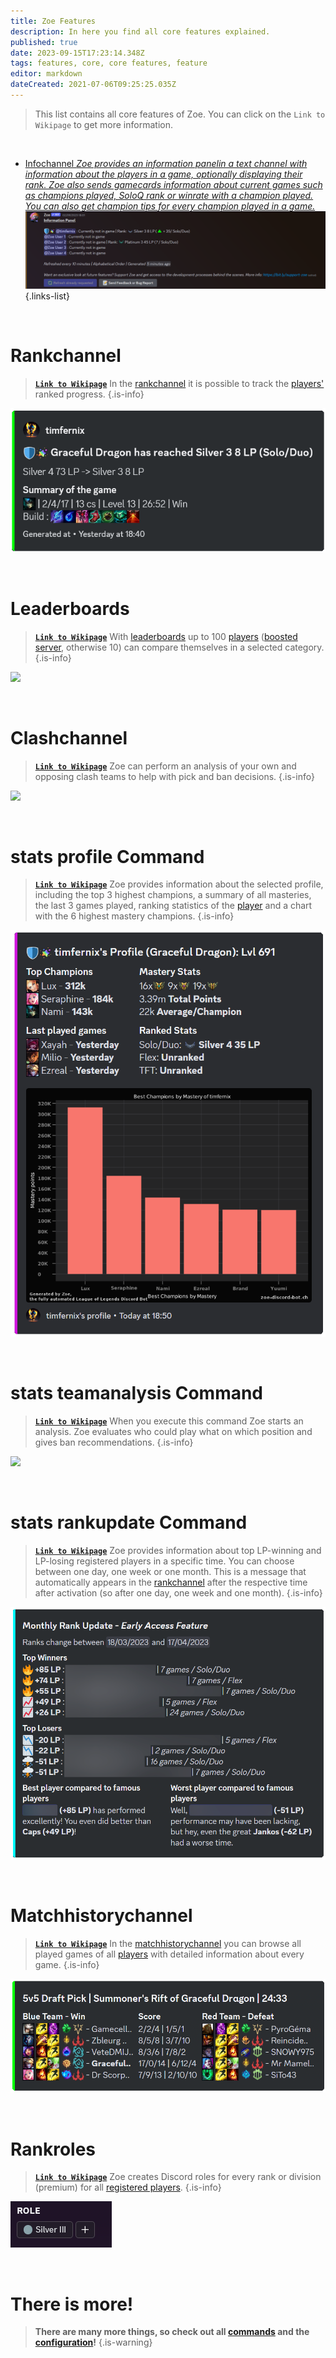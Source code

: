 ```yaml
---
title: Zoe Features
description: In here you find all core features explained.
published: true
date: 2023-09-15T17:23:14.348Z
tags: features, core, core features, feature
editor: markdown
dateCreated: 2021-07-06T09:25:25.035Z
---
```



> This list contains all core features of Zoe. You can click on the `Link to Wikipage`  to get more information.

<br> 



-  [<i class="mdi mdi-information-outline"></i> Infochannel *Zoe provides an information panelin a text channel with information about the players in a game, optionally displaying their rank. Zoe also sends gamecards information about current games such as champions played, SoloQ rank or winrate with a champion played. You can also get champion tips for every champion played in a game.*](/en/features/infoChannel/) <br> <img src="/en_/en_infochannel.png" img>
{.links-list}

<br> 
  
# Rankchannel

> [**`Link to Wikipage`**](https://wiki.zoe-discord-bot.ch/en/features/rankChannel/)
>In the [rankchannel](/en/features/rankChannel) it is possible to track the [players'](/en/terms/player) ranked progress. 
>{.is-info}

![](/en_/en_rankchannel_message.png)

<br>
    
# Leaderboards
> [**`Link to Wikipage`**](https://wiki.zoe-discord-bot.ch/en/features/leaderboards/)
With [leaderboards](/en/features/leaderboards) up to 100 [players](/en/terms/player) ([boosted server](/en/http://wiki.zoe-discord-bot.ch/en/Zoe-Points-And-Boosting), otherwise 10) can compare themselves in a selected category.  
>{.is-info}

![](/en_/en_leaderboard_championmasterypoints.png)

<br>
    
# Clashchannel
> [**`Link to Wikipage`**](https://wiki.zoe-discord-bot.ch/en/features/clashChannel/)
>Zoe can perform an analysis of your own and opposing clash teams to help with pick and ban decisions. 
>{.is-info}

![](/new_clashinactive.png)

<br>
   
# stats profile Command
> [**`Link to Wikipage`**](https://wiki.zoe-discord-bot.ch/en/commands/stats/profile)
>Zoe provides information about the selected profile, including the top 3 highest champions, a summary of all masteries, the last 3 games played, ranking statistics of the [player](/en/terms/player) and a chart with the 6 highest mastery champions.
>{.is-info}
 
![](/en_/en_stats_profile.png)

<br>
    
# stats teamanalysis Command
> [**`Link to Wikipage`**](https://wiki.zoe-discord-bot.ch/en/commands/stats/teamAnalysis)
>When you execute this command Zoe starts an analysis. Zoe evaluates who could play what on which position and gives ban recommendations.
>{.is-info}

![](/en_/en_stats_teamanalysis_picks.png)

<br>

# stats rankupdate Command
> [**`Link to Wikipage`**](https://wiki.zoe-discord-bot.ch/en/commands/stats/rankupdate)
>Zoe provides information about top LP-winning and LP-losing registered players in a specific time. You can choose between one day, one week or one month.
This is a message that automatically appears in the [rankchannel](/en/features/rankChannel) after the respective time after activation (so after one day, one week and one month).
>{.is-info}

![](/en_/en_stats_rankupdate.png)

<br>

# Matchhistorychannel
> [**`Link to Wikipage`**](https://wiki.zoe-discord-bot.ch/en/features/matchhistoryChannel)
>In the [matchhistorychannel](/en/features/matchhistoryChannel) you can browse all played games of all [players](/en/terms/player) with detailed information about every game.
>{.is-info}

![](/en_/en_matchhistorychannel_message_default.png)

<br>
 
# Rankroles
> [**`Link to Wikipage`**](https://wiki.zoe-discord-bot.ch/en/features/rankroles)
>Zoe creates Discord roles for every rank or division (premium) for all [registered players](/en/terms/player).
>{.is-info}

![](/improved_rankroles_5.png)

<br>
  
 # There is more!
  
> **There are many more things, so check out all [commands](https://wiki.zoe-discord-bot.ch/en/commands) and the [configuration](https://wiki.zoe-discord-bot.ch/en/Zoe-Configuration/)!**
>{.is-warning}


